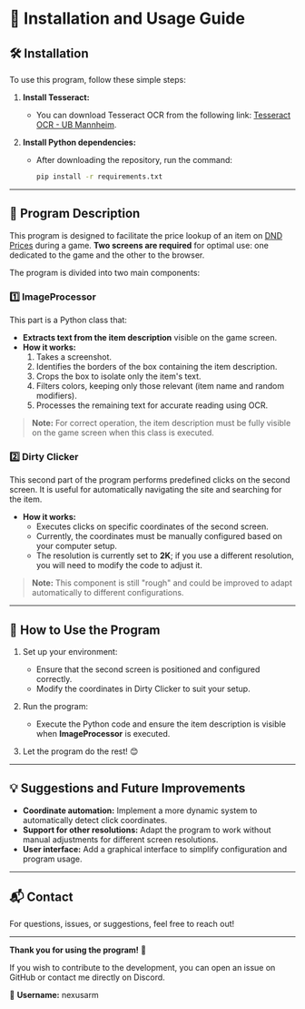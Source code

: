 # 📖 **Installation and Usage Guide**

## 🛠 **Installation**

To use this program, follow these simple steps:

1. **Install Tesseract:**

   - You can download Tesseract OCR from the following link: [Tesseract OCR - UB Mannheim](https://github.com/UB-Mannheim/tesseract/wiki).

2. **Install Python dependencies:**

   - After downloading the repository, run the command:
     ```bash
     pip install -r requirements.txt
     ```

---

## 📝 **Program Description**

This program is designed to facilitate the price lookup of an item on [DND Prices](https://www.dndprices.com/) during a game. **Two screens are required** for optimal use: one dedicated to the game and the other to the browser.

The program is divided into two main components:

### 1️⃣ **ImageProcessor**

This part is a Python class that:

- **Extracts text from the item description** visible on the game screen.
- **How it works:**
  1. Takes a screenshot.
  2. Identifies the borders of the box containing the item description.
  3. Crops the box to isolate only the item's text.
  4. Filters colors, keeping only those relevant (item name and random modifiers).
  5. Processes the remaining text for accurate reading using OCR.

> **Note:** For correct operation, the item description must be fully visible on the game screen when this class is executed.

### 2️⃣ **Dirty Clicker**

This second part of the program performs predefined clicks on the second screen. It is useful for automatically navigating the site and searching for the item.

- **How it works:**
  - Executes clicks on specific coordinates of the second screen.
  - Currently, the coordinates must be manually configured based on your computer setup.
  - The resolution is currently set to **2K**; if you use a different resolution, you will need to modify the code to adjust it.

> **Note:** This component is still "rough" and could be improved to adapt automatically to different configurations.

---

## 🚀 **How to Use the Program**

1. Set up your environment:

   - Ensure that the second screen is positioned and configured correctly.
   - Modify the coordinates in Dirty Clicker to suit your setup.

2. Run the program:

   - Execute the Python code and ensure the item description is visible when **ImageProcessor** is executed.

3. Let the program do the rest! 😊

---

## 💡 **Suggestions and Future Improvements**

- **Coordinate automation:** Implement a more dynamic system to automatically detect click coordinates.
- **Support for other resolutions:** Adapt the program to work without manual adjustments for different screen resolutions.
- **User interface:** Add a graphical interface to simplify configuration and program usage.

---

## 📬 **Contact**

For questions, issues, or suggestions, feel free to reach out!

---

**Thank you for using the program!** 🚀

If you wish to contribute to the development, you can open an issue on GitHub or contact me directly on Discord.

👤 **Username:** nexusarm

